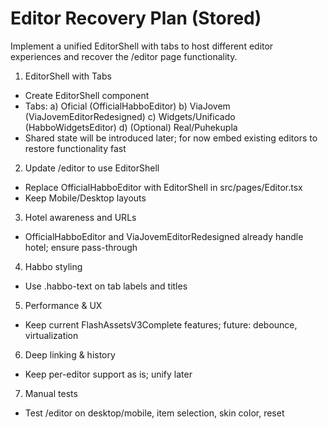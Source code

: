 # Editor Recovery Plan (Stored)

Implement a unified EditorShell with tabs to host different editor experiences and recover the /editor page functionality.

1) EditorShell with Tabs
- Create EditorShell component
- Tabs:
  a) Oficial (OfficialHabboEditor)
  b) ViaJovem (ViaJovemEditorRedesigned)
  c) Widgets/Unificado (HabboWidgetsEditor)
  d) (Optional) Real/Puhekupla
- Shared state will be introduced later; for now embed existing editors to restore functionality fast

2) Update /editor to use EditorShell
- Replace OfficialHabboEditor with EditorShell in src/pages/Editor.tsx
- Keep Mobile/Desktop layouts

3) Hotel awareness and URLs
- OfficialHabboEditor and ViaJovemEditorRedesigned already handle hotel; ensure pass-through

4) Habbo styling
- Use .habbo-text on tab labels and titles

5) Performance & UX
- Keep current FlashAssetsV3Complete features; future: debounce, virtualization

6) Deep linking & history
- Keep per-editor support as is; unify later

7) Manual tests
- Test /editor on desktop/mobile, item selection, skin color, reset

